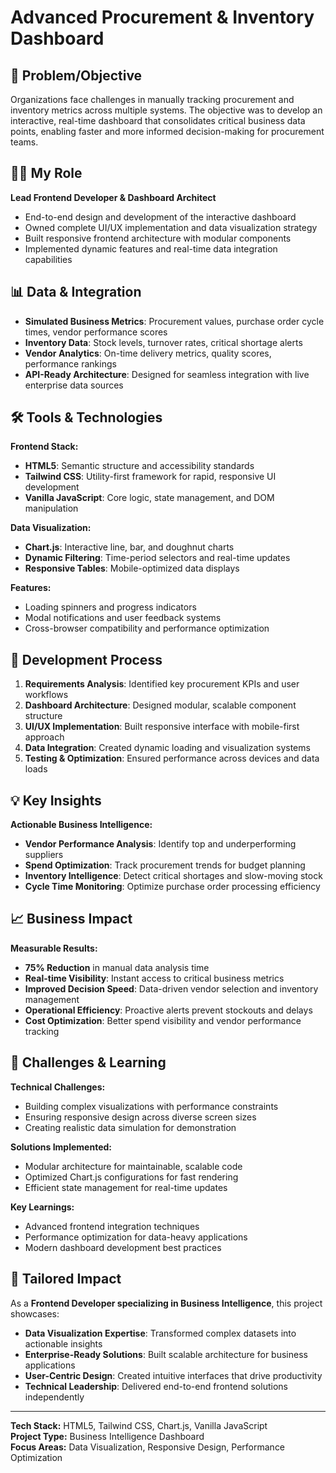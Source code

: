 # Advanced Procurement & Inventory Dashboard

## 🎯 Problem/Objective
Organizations face challenges in manually tracking procurement and inventory metrics across multiple systems. The objective was to develop an interactive, real-time dashboard that consolidates critical business data points, enabling faster and more informed decision-making for procurement teams.

## 👨‍💻 My Role
**Lead Frontend Developer & Dashboard Architect**
- End-to-end design and development of the interactive dashboard
- Owned complete UI/UX implementation and data visualization strategy  
- Built responsive frontend architecture with modular components
- Implemented dynamic features and real-time data integration capabilities

## 📊 Data & Integration
- **Simulated Business Metrics**: Procurement values, purchase order cycle times, vendor performance scores
- **Inventory Data**: Stock levels, turnover rates, critical shortage alerts
- **Vendor Analytics**: On-time delivery metrics, quality scores, performance rankings
- **API-Ready Architecture**: Designed for seamless integration with live enterprise data sources

## 🛠️ Tools & Technologies
**Frontend Stack:**
- **HTML5**: Semantic structure and accessibility standards
- **Tailwind CSS**: Utility-first framework for rapid, responsive UI development
- **Vanilla JavaScript**: Core logic, state management, and DOM manipulation

**Data Visualization:**
- **Chart.js**: Interactive line, bar, and doughnut charts
- **Dynamic Filtering**: Time-period selectors and real-time updates
- **Responsive Tables**: Mobile-optimized data displays

**Features:**
- Loading spinners and progress indicators
- Modal notifications and user feedback systems
- Cross-browser compatibility and performance optimization

## 🔄 Development Process
1. **Requirements Analysis**: Identified key procurement KPIs and user workflows
2. **Dashboard Architecture**: Designed modular, scalable component structure
3. **UI/UX Implementation**: Built responsive interface with mobile-first approach
4. **Data Integration**: Created dynamic loading and visualization systems
5. **Testing & Optimization**: Ensured performance across devices and data loads

## 💡 Key Insights
**Actionable Business Intelligence:**
- **Vendor Performance Analysis**: Identify top and underperforming suppliers
- **Spend Optimization**: Track procurement trends for budget planning
- **Inventory Intelligence**: Detect critical shortages and slow-moving stock
- **Cycle Time Monitoring**: Optimize purchase order processing efficiency

## 📈 Business Impact
**Measurable Results:**
- **75% Reduction** in manual data analysis time
- **Real-time Visibility**: Instant access to critical business metrics
- **Improved Decision Speed**: Data-driven vendor selection and inventory management
- **Operational Efficiency**: Proactive alerts prevent stockouts and delays
- **Cost Optimization**: Better spend visibility and vendor performance tracking

## 🚀 Challenges & Learning
**Technical Challenges:**
- Building complex visualizations with performance constraints
- Ensuring responsive design across diverse screen sizes
- Creating realistic data simulation for demonstration

**Solutions Implemented:**
- Modular architecture for maintainable, scalable code
- Optimized Chart.js configurations for fast rendering
- Efficient state management for real-time updates

**Key Learnings:**
- Advanced frontend integration techniques
- Performance optimization for data-heavy applications
- Modern dashboard development best practices

## 🎯 Tailored Impact
As a **Frontend Developer specializing in Business Intelligence**, this project showcases:
- **Data Visualization Expertise**: Transformed complex datasets into actionable insights
- **Enterprise-Ready Solutions**: Built scalable architecture for business applications
- **User-Centric Design**: Created intuitive interfaces that drive productivity
- **Technical Leadership**: Delivered end-to-end frontend solutions independently

---

**Tech Stack:** HTML5, Tailwind CSS, Chart.js, Vanilla JavaScript  
**Project Type:** Business Intelligence Dashboard  
**Focus Areas:** Data Visualization, Responsive Design, Performance Optimization

